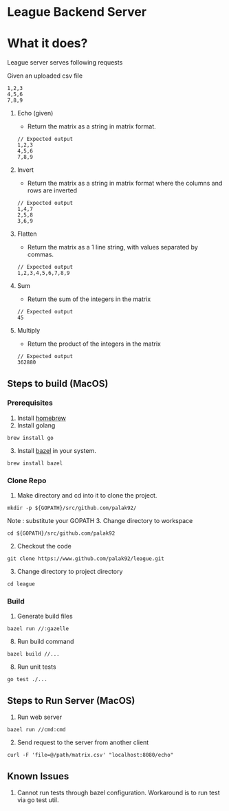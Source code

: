 # League Backend Server

# What it does?
League server serves following requests

Given an uploaded csv file
```
1,2,3
4,5,6
7,8,9
```

1. Echo (given)
    - Return the matrix as a string in matrix format.
    
    ```
    // Expected output
    1,2,3
    4,5,6
    7,8,9
    ``` 
2. Invert
    - Return the matrix as a string in matrix format where the columns and rows are inverted
    ```
    // Expected output
    1,4,7
    2,5,8
    3,6,9
    ``` 
3. Flatten
    - Return the matrix as a 1 line string, with values separated by commas.
    ```
    // Expected output
    1,2,3,4,5,6,7,8,9
    ``` 
4. Sum
    - Return the sum of the integers in the matrix
    ```
    // Expected output
    45
    ``` 
5. Multiply
    - Return the product of the integers in the matrix
    ```
    // Expected output
    362880
    ``` 

## Steps to build (MacOS)
### Prerequisites
1. Install [homebrew](https://brew.sh)
2. Install golang
```
brew install go
```
3. Install [bazel](https://bazel.build/install) in your system.
```
brew install bazel
```

### Clone Repo
1. Make directory and cd into it to clone the project.
```
mkdir -p ${GOPATH}/src/github.com/palak92/ 
```
Note : substitute your GOPATH
3. Change directory to workspace
```
cd ${GOPATH}/src/github.com/palak92
```
2. Checkout the code
```
git clone https://www.github.com/palak92/league.git
```
3. Change directory to project directory
```
cd league
```

### Build
1. Generate build files
```
bazel run //:gazelle
```
8. Run build command
```
bazel build //...
```
8. Run unit tests
```
go test ./...
```

## Steps to Run Server (MacOS)
1. Run web server
```
bazel run //cmd:cmd
```
2. Send request to the server from another client
```
curl -F 'file=@/path/matrix.csv' "localhost:8080/echo"
```

## Known Issues
1. Cannot run tests through bazel configuration. Workaround is to run test via go test util.
